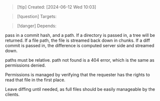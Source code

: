 
>[!tip] Created: [2024-06-12 Wed 10:03]

>[!question] Targets: 

>[!danger] Depends: 

pass in a commit hash, and a path.
If a directory is passed in, a tree will be returned.
If a file path, the file is streamed back down in chunks.
If a diff commit is passed in, the difference is computed server side and streamed down.

paths must be relative.
path not found is a 404 error, which is the same as permissions denied.

Permissions is managed by verifying that the requester has the rights to read that file in the first place.

Leave diffing until needed, as full files should be easily manageable by the clients.
